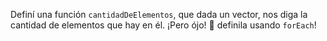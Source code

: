 Definí una función `cantidadDeElementos`, que dada un vector, nos diga la cantidad de elementos que hay en él.
¡Pero ójo! :eyes: definila usando `forEach`!